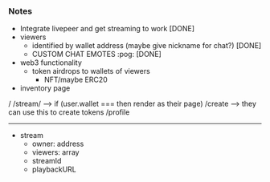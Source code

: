 ### Notes

- Integrate livepeer and get streaming to work [DONE]
- viewers
  - identified by wallet address (maybe give nickname for chat?) [DONE]
  - CUSTOM CHAT EMOTES :pog: [DONE]
- web3 functionality
  - token airdrops to wallets of viewers
    - NFT/maybe ERC20
- inventory page

/
/stream/<wallet> --> if (user.wallet === <wallet> then render as their page)
/create --> they can use this to create tokens
/profile

---

- stream
  - owner: address
  - viewers: array<address>
  - streamId
  - playbackURL
